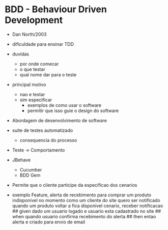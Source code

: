 # BDD - Behaviour Driven Development
  - Dan North/2003
  - dificuldade para ensinar TDD

  - duvidas
    - por onde comecar
    - o que testar
    - qual nome dar para o teste
  
  - principal motivo
    - nao e testar
    - sim especificar
      - exemplos de como usar o software
      - permitir que isso guie o design do software
  
  - Abordagem de desenvolvimento de software

  - suite de testes automatizado
    - consequencia do processo

  - Teste -> Comportamento
  - JBehave
    - Cucumber
    - BDD Gem

  - Permite que o cliente participe da especificao dos cenarios

  - exemplo
    Feature, alerta de recebimento
      para comprar um produto indisponivel no momento
      como um cliente do site
      quero ser notificado quando um produto voltar a fica disponivel
      cenario, receber notificacao
        ## given dado um usuario logado
        e usuario esta cadastrado no site
        ## when quando usuario confirma recebimento do alerta
        ## then entao alerta e criado para envio de email
